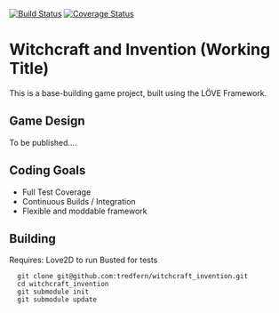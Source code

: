 [![Build Status](https://travis-ci.org/tredfern/witchcraft_invention.svg?branch=master)](https://travis-ci.org/tredfern/witchcraft_invention)
[![Coverage Status](https://coveralls.io/repos/github/tredfern/witchcraft_invention/badge.svg?branch=master)](https://coveralls.io/github/tredfern/witchcraft_invention?branch=master)

# Witchcraft and Invention (Working Title)
This is a base-building game project, built using the LÖVE Framework. 

## Game Design
To be published....


## Coding Goals
 * Full Test Coverage
 * Continuous Builds / Integration
 * Flexible and moddable framework

## Building

Requires:
  Love2D to run
  Busted for tests
~~~
  git clone git@github.com:tredfern/witchcraft_invention.git
  cd witchcraft_invention
  git submodule init
  git submodule update
~~~
